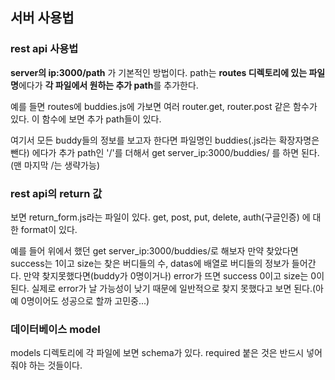 ## 서버 사용법

### rest api 사용법
**server의 ip:3000/path** 가 기본적인 방법이다.
path는 **routes 디렉토리에 있는 파일명**에다가 **각 파일에서 원하는 추가 path**를 추가한다.

예를 들면 routes에 buddies.js에 가보면 여러 router.get, router.post 같은 함수가 있다.
이 함수에 보면 추가 path들이 있다. 

여기서 모든 buddy들의 정보를 보고자 한다면
파일명인 buddies(.js라는 확장자명은 뺀다) 에다가 추가 path인 '/'를 더해서
get server_ip:3000/buddies/ 를 하면 된다. (맨 마지막 /는 생략가능)

### rest api의 return 값
보면 return_form.js라는 파일이 있다.
get, post, put, delete, auth(구글인증) 에 대한 format이 있다.

예를 들어 위에서 했던 get server_ip:3000/buddies/로 해보자
만약 찾았다면 success는 1이고 size는 찾은 버디들의 수, datas에 배열로 버디들의 정보가 들어간다.
만약 찾지못했다면(buddy가 0명이거나) error가 뜨면 success 0이고 size는 0이 된다.
실제로 error가 날 가능성이 낮기 때문에 일반적으로 찾지 못했다고 보면 된다.(아예 0명이어도 성공으로 할까 고민중...)


### 데이터베이스 model
models 디렉토리에 각 파일에 보면 schema가 있다.
required 붙은 것은 반드시 넣어줘야 하는 것들이다.
